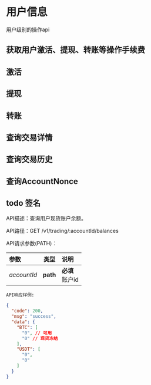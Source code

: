 # 用户信息

用户级别的操作api

## 获取用户激活、提现、转账等操作手续费

## 激活

## 提现

## 转账

## 查询交易详情

## 查询交易历史

## 查询AccountNonce

## todo 签名 


API描述：查询用户现货账户余额。

API路径：GET /v1/trading/:accountId/balances

API请求参数(PATH)：

| 参数        | 类型       | 说明               |
| :---------- |----------| :----------------- |
| *accountId* | **path** | **必填**<br>账户id |

```
API响应样例:
```

```json
{
  "code": 200,
  "msg": "success",
  "data": {
    "BTC": [
      "0", // 可用 
      "0" // 现货冻结
    ],
    "USDT": [
      "0",
      "0"
    ]
  }
}
```
